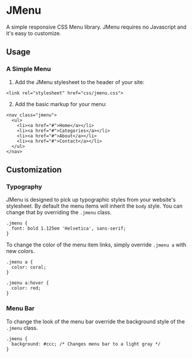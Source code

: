 # JMenu
A simple responsive CSS Menu library. JMenu requires no Javascript and it's 
easy to customize.

## Usage

### A Simple Menu

1. Add the JMenu stylesheet to the header of your site:
```
<link rel="stylesheet" href="css/jmenu.css">
```

2. Add the basic markup for your menu:

```
<nav class="jmenu">
  <ul>
    <li><a href="#">Home</a></li>
    <li><a href="#">Categories</a></li>
    <li><a href="#">About</a></li>
    <li><a href="#">Contact</a></li>
  </ul>
</nav>
```

## Customization

### Typography

JMenu is designed to pick up typographic styles from your website's
stylesheet. By default the menu items will inherit the `body` style. You can 
change that by overriding the `.jmenu` class.

```
.jmenu {
  font: bold 1.125em 'Helvetica', sans-serif;
}
```

To change the color of the menu item links, simply override `.jmenu a` with 
new colors.

```
.jmenu a {
  color: coral;
}

.jmenu a:hover {
  color: red;
}
```

### Menu Bar

To change the look of the menu bar override the background style of the
`.jmenu` class.
``` 
.jmenu {
  background: #ccc; /* Changes menu bar to a light gray */
}
```

